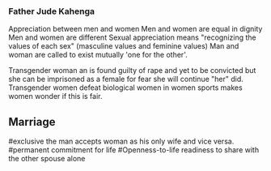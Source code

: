 ### Father Jude Kahenga
Appreciation between men and women
Men and women are equal in dignity
Men and women are different 
Sexual appreciation means "recognizing the values of each sex" (masculine values and feminine values)
Man and woman are called to exist mutually 'one for the other'.

Transgender woman an is found guilty of rape and yet to be convicted but she can be imprisoned as a female for fear she will continue "her" did.
Transgender women defeat biological women in women sports makes women wonder if this is fair.
## Marriage
#exclusive the man accepts woman as his only wife and vice versa.
#permanent commitment for life 
#Openness-to-life readiness to share with the other spouse alone

